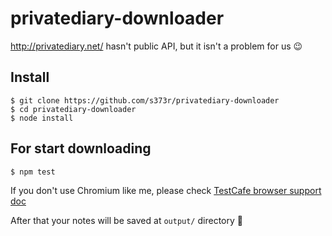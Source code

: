 # privatediary-downloader

http://privatediary.net/ hasn't public API, but it isn't a problem for us :wink: 

## Install

```
$ git clone https://github.com/s373r/privatediary-downloader
$ cd privatediary-downloader
$ node install
```

## For start downloading

```
$ npm test
```

If you don't use Chromium like me, please check [TestCafe browser support doc](https://devexpress.github.io/testcafe/documentation/using-testcafe/common-concepts/browser-support.html#locally-installed-browsers)

After that your notes will be saved at `output/` directory :notebook:
